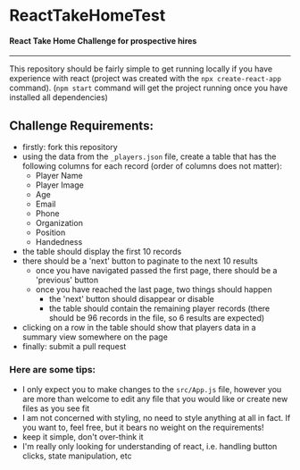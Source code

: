 # ReactTakeHomeTest
#### React Take Home Challenge for prospective hires

---
This repository should be fairly simple to get running locally if you have experience with react (project was created with the `npx create-react-app` command). (`npm start` command will get the project running once you have installed all dependencies)


## Challenge Requirements:
- firstly: fork this repository
- using the data from the `_players.json` file, create a table that has the following columns for each record (order of columns does not matter):
   - Player Name
   - Player Image 
   - Age
   - Email
   - Phone
   - Organization
   - Position
   - Handedness
- the table should display the first 10 records
- there should be a 'next' button to paginate to the next 10 results
   - once you have navigated passed the first page, there should be a 'previous' button
   - once you have reached the last page, two things should happen
      - the 'next' button should disappear or disable
      - the table should contain the remaining player records (there should be 96 records in the file, so 6 results are expected)
- clicking on a row in the table should show that players data in a summary view somewhere on the page
- finally: submit a pull request


### Here are some tips:
- I only expect you to make changes to the `src/App.js` file, however you are more than welcome to edit any file that you would like or create new files as you see fit
- I am not concerned with styling, no need to style anything at all in fact. If you want to, feel free, but it bears no weight on the requirements!
- keep it simple, don't over-think it
- I'm really only looking for understanding of react, i.e. handling button clicks, state manipulation, etc

